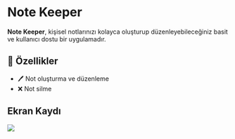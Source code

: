 # Note Keeper

**Note Keeper**, kişisel notlarınızı kolayca oluşturup düzenleyebileceğiniz basit ve kullanıcı dostu bir uygulamadır.

## 📝 Özellikler

- 🖊️ Not oluşturma ve düzenleme
- ❌ Not silme

## Ekran Kaydı

![](note.gif)
